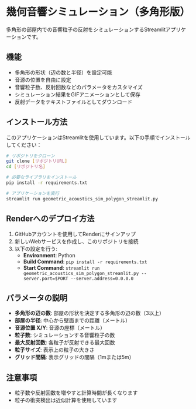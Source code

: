 # 幾何音響シミュレーション（多角形版）

多角形の部屋内での音響粒子の反射をシミュレーションするStreamlitアプリケーションです。

## 機能

- 多角形の形状（辺の数と半径）を設定可能
- 音源の位置を自由に設定
- 音響粒子数、反射回数などのパラメータをカスタマイズ
- シミュレーション結果をGIFアニメーションとして保存
- 反射データをテキストファイルとしてダウンロード

## インストール方法

このアプリケーションはStreamlitを使用しています。以下の手順でインストールしてください：

```bash
# リポジトリをクローン
git clone [リポジトリURL]
cd [リポジトリ名]

# 必要なライブラリをインストール
pip install -r requirements.txt

# アプリケーションを実行
streamlit run geometric_acoustics_sim_polygon_streamlit.py
```

## Renderへのデプロイ方法

1. GitHubアカウントを使用してRenderにサインアップ
2. 新しいWebサービスを作成し、このリポジトリを接続
3. 以下の設定を行う:
   - **Environment**: Python
   - **Build Command**: `pip install -r requirements.txt`
   - **Start Command**: `streamlit run geometric_acoustics_sim_polygon_streamlit.py --server.port=$PORT --server.address=0.0.0.0`

## パラメータの説明

- **多角形の辺の数**: 部屋の形状を決定する多角形の辺の数（3以上）
- **部屋の半径**: 中心から壁面までの距離（メートル）
- **音源位置 X/Y**: 音源の座標（メートル）
- **粒子数**: シミュレーションする音響粒子の数
- **最大反射回数**: 各粒子が反射できる最大回数
- **粒子サイズ**: 表示上の粒子の大きさ
- **グリッド間隔**: 表示グリッドの間隔（1mまたは5m）

## 注意事項

- 粒子数や反射回数を増やすと計算時間が長くなります
- 粒子の衝突検出は近似計算を使用しています 